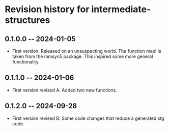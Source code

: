 # Revision history for intermediate-structures

## 0.1.0.0 -- 2024-01-05

* First version. Released on an unsuspecting world. The function mapI is taken from the mmsyn5 package. This inspired some more general functionality.

## 0.1.1.0 -- 2024-01-06

* First version revised A. Added two new functions.

## 0.1.2.0 -- 2024-09-28

* First version revised B. Some code changes that reduce a generated stg code.

